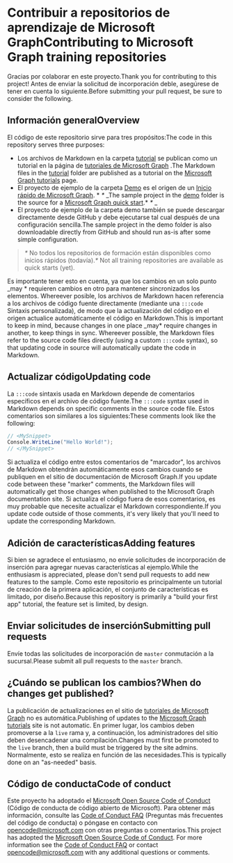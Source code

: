 # <a name="contributing-to-microsoft-graph-training-repositories"></a><span data-ttu-id="be4aa-101">Contribuir a repositorios de aprendizaje de Microsoft Graph</span><span class="sxs-lookup"><span data-stu-id="be4aa-101">Contributing to Microsoft Graph training repositories</span></span>

<span data-ttu-id="be4aa-102">Gracias por colaborar en este proyecto.</span><span class="sxs-lookup"><span data-stu-id="be4aa-102">Thank you for contributing to this project!</span></span> <span data-ttu-id="be4aa-103">Antes de enviar la solicitud de incorporación deble, asegúrese de tener en cuenta lo siguiente.</span><span class="sxs-lookup"><span data-stu-id="be4aa-103">Before submitting your pull request, be sure to consider the following.</span></span>

## <a name="overview"></a><span data-ttu-id="be4aa-104">Información general</span><span class="sxs-lookup"><span data-stu-id="be4aa-104">Overview</span></span>

<span data-ttu-id="be4aa-105">El código de este repositorio sirve para tres propósitos:</span><span class="sxs-lookup"><span data-stu-id="be4aa-105">The code in this repository serves three purposes:</span></span>

- <span data-ttu-id="be4aa-106">Los archivos de Markdown en la carpeta [tutorial](/tutorial) se publican como un tutorial en la página de [tutoriales de Microsoft Graph](https://docs.microsoft.com/graph/tutorials) .</span><span class="sxs-lookup"><span data-stu-id="be4aa-106">The Markdown files in the [tutorial](/tutorial) folder are published as a tutorial on the [Microsoft Graph tutorials](https://docs.microsoft.com/graph/tutorials) page.</span></span>
- <span data-ttu-id="be4aa-107">El proyecto de ejemplo de la carpeta [Demo](/demo) es el origen de un [Inicio rápido de Microsoft Graph](https://developer.microsoft.com/graph/quick-start). \* *\** _</span><span class="sxs-lookup"><span data-stu-id="be4aa-107">The sample project in the [demo](/demo) folder is the source for a [Microsoft Graph quick start](https://developer.microsoft.com/graph/quick-start).\* *\** _</span></span>
- <span data-ttu-id="be4aa-108">El proyecto de ejemplo de la carpeta demo también se puede descargar directamente desde GitHub y debe ejecutarse tal cual después de una configuración sencilla.</span><span class="sxs-lookup"><span data-stu-id="be4aa-108">The sample project in the demo folder is also downloadable directly from GitHub and should run as-is after some simple configuration.</span></span>

> <span data-ttu-id="be4aa-109">_*\**_ No todos los repositorios de formación están disponibles como inicios rápidos (todavía).</span><span class="sxs-lookup"><span data-stu-id="be4aa-109">_*\**_ Not all training repositories are available as quick starts (yet).</span></span>

<span data-ttu-id="be4aa-110">Es importante tener esto en cuenta, ya que los cambios en un solo punto _may \* requieren cambios en otro para mantener sincronizados los elementos. Whereever posible, los archivos de Markdown hacen referencia a los archivos de código fuente directamente (mediante una `:::code` Sintaxis personalizada), de modo que la actualización del código en el origen actualice automáticamente el código en Markdown.</span><span class="sxs-lookup"><span data-stu-id="be4aa-110">This is important to keep in mind, because changes in one place _may\* require changes in another, to keep things in sync. Whereever possible, the Markdown files refer to the source code files directly (using a custom `:::code` syntax), so that updating code in source will automatically update the code in Markdown.</span></span>

## <a name="updating-code"></a><span data-ttu-id="be4aa-111">Actualizar código</span><span class="sxs-lookup"><span data-stu-id="be4aa-111">Updating code</span></span>

<span data-ttu-id="be4aa-112">La `:::code` sintaxis usada en Markdown depende de comentarios específicos en el archivo de código fuente.</span><span class="sxs-lookup"><span data-stu-id="be4aa-112">The `:::code` syntax used in Markdown depends on specific comments in the source code file.</span></span> <span data-ttu-id="be4aa-113">Estos comentarios son similares a los siguientes:</span><span class="sxs-lookup"><span data-stu-id="be4aa-113">These comments look like the following:</span></span>

```csharp
// <MySnippet>
Console.WriteLine("Hello World!");
// </MySnippet>
```

<span data-ttu-id="be4aa-114">Si actualiza el código entre estos comentarios de "marcador", los archivos de Markdown obtendrán automáticamente esos cambios cuando se publiquen en el sitio de documentación de Microsoft Graph.</span><span class="sxs-lookup"><span data-stu-id="be4aa-114">If you update code between these "marker" comments, the Markdown files will automatically get those changes when published to the Microsoft Graph documentation site.</span></span> <span data-ttu-id="be4aa-115">Si actualiza el código fuera de esos comentarios, es muy probable que necesite actualizar el Markdown correspondiente.</span><span class="sxs-lookup"><span data-stu-id="be4aa-115">If you update code outside of those comments, it's very likely that you'll need to update the corresponding Markdown.</span></span>

## <a name="adding-features"></a><span data-ttu-id="be4aa-116">Adición de características</span><span class="sxs-lookup"><span data-stu-id="be4aa-116">Adding features</span></span>

<span data-ttu-id="be4aa-117">Si bien se agradece el entusiasmo, no envíe solicitudes de incorporación de inserción para agregar nuevas características al ejemplo.</span><span class="sxs-lookup"><span data-stu-id="be4aa-117">While the enthusiasm is appreciated, please don't send pull requests to add new features to the sample.</span></span> <span data-ttu-id="be4aa-118">Como este repositorio es principalmente un tutorial de creación de la primera aplicación, el conjunto de características es limitado, por diseño.</span><span class="sxs-lookup"><span data-stu-id="be4aa-118">Because this repository is primarily a "build your first app" tutorial, the feature set is limited, by design.</span></span>

## <a name="submitting-pull-requests"></a><span data-ttu-id="be4aa-119">Enviar solicitudes de inserción</span><span class="sxs-lookup"><span data-stu-id="be4aa-119">Submitting pull requests</span></span>

<span data-ttu-id="be4aa-120">Envíe todas las solicitudes de incorporación de `master` conmutación a la sucursal.</span><span class="sxs-lookup"><span data-stu-id="be4aa-120">Please submit all pull requests to the `master` branch.</span></span>

<!-- markdownlint-disable MD026 -->
## <a name="when-do-changes-get-published"></a><span data-ttu-id="be4aa-121">¿Cuándo se publican los cambios?</span><span class="sxs-lookup"><span data-stu-id="be4aa-121">When do changes get published?</span></span>

<span data-ttu-id="be4aa-122">La publicación de actualizaciones en el sitio de [tutoriales de Microsoft Graph](https://docs.microsoft.com/graph/tutorials) no es automática.</span><span class="sxs-lookup"><span data-stu-id="be4aa-122">Publishing of updates to the [Microsoft Graph tutorials](https://docs.microsoft.com/graph/tutorials) site is not automatic.</span></span> <span data-ttu-id="be4aa-123">En primer lugar, los cambios deben promoverse a la `live` rama y, a continuación, los administradores del sitio deben desencadenar una compilación.</span><span class="sxs-lookup"><span data-stu-id="be4aa-123">Changes must first be promoted to the `live` branch, then a build must be triggered by the site admins.</span></span> <span data-ttu-id="be4aa-124">Normalmente, esto se realiza en función de las necesidades.</span><span class="sxs-lookup"><span data-stu-id="be4aa-124">This is typically done on an "as-needed" basis.</span></span>

## <a name="code-of-conduct"></a><span data-ttu-id="be4aa-125">Código de conducta</span><span class="sxs-lookup"><span data-stu-id="be4aa-125">Code of conduct</span></span>

<span data-ttu-id="be4aa-p106">Este proyecto ha adoptado el [Microsoft Open Source Code of Conduct](https://opensource.microsoft.com/codeofconduct/) (Código de conducta de código abierto de Microsoft). Para obtener más información, consulte las [Code of Conduct FAQ](https://opensource.microsoft.com/codeofconduct/faq/) (Preguntas más frecuentes del código de conducta) o póngase en contacto con [opencode@microsoft.com](mailto:opencode@microsoft.com) con otras preguntas o comentarios.</span><span class="sxs-lookup"><span data-stu-id="be4aa-p106">This project has adopted the [Microsoft Open Source Code of Conduct](https://opensource.microsoft.com/codeofconduct/). For more information see the [Code of Conduct FAQ](https://opensource.microsoft.com/codeofconduct/faq/) or contact [opencode@microsoft.com](mailto:opencode@microsoft.com) with any additional questions or comments.</span></span>
